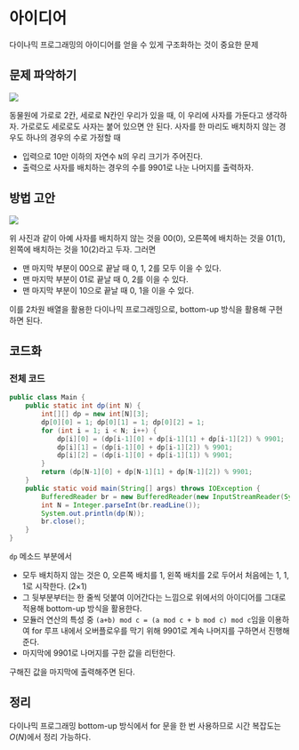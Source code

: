 # 아이디어
다이나믹 프로그래밍의 아이디어를 얻을 수 있게 구조화하는 것이 중요한 문제

## 문제 파악하기
![](https://velog.velcdn.com/images/aoi-aoba/post/e0c303c1-b51e-47aa-8e83-d71896e757eb/image.png)

동물원에 가로로 2칸, 세로로 N칸인 우리가 있을 때, 이 우리에 사자를 가둔다고 생각하자. 가로로도 세로로도 사자는 붙어 있으면 안 된다. 사자를 한 마리도 배치하지 않는 경우도 하나의 경우의 수로 가정할 때
- 입력으로 10만 이하의 자연수 `N`의 우리 크기가 주어진다.
- 출력으로 사자를 배치하는 경우의 수를 9901로 나눈 나머지를 출력하자.

## 방법 고안
![](https://velog.velcdn.com/images/aoi-aoba/post/e93490de-5a10-4623-9dbb-81324a961327/image.png)

위 사진과 같이 아예 사자를 배치하지 않는 것을 00(0), 오른쪽에 배치하는 것을 01(1), 왼쪽에 배치하는 것을 10(2)라고 두자. 그러면
- 맨 마지막 부분이 00으로 끝날 때 0, 1, 2를 모두 이을 수 있다.
- 맨 마지막 부분이 01로 끝날 때 0, 2를 이을 수 있다.
- 맨 마지막 부분이 10으로 끝날 때 0, 1을 이을 수 있다.

이를 2차원 배열을 활용한 다이나믹 프로그래밍으로, bottom-up 방식을 활용해 구현하면 된다.


## 코드화
### 전체 코드
```JAVA
public class Main {
    public static int dp(int N) {
        int[][] dp = new int[N][3];
        dp[0][0] = 1; dp[0][1] = 1; dp[0][2] = 1;
        for (int i = 1; i < N; i++) {
            dp[i][0] = (dp[i-1][0] + dp[i-1][1] + dp[i-1][2]) % 9901;
            dp[i][1] = (dp[i-1][0] + dp[i-1][2]) % 9901;
            dp[i][2] = (dp[i-1][0] + dp[i-1][1]) % 9901;
        }
        return (dp[N-1][0] + dp[N-1][1] + dp[N-1][2]) % 9901;
    }
    public static void main(String[] args) throws IOException {
        BufferedReader br = new BufferedReader(new InputStreamReader(System.in));
        int N = Integer.parseInt(br.readLine());
        System.out.println(dp(N));
        br.close();
    }
}
```
`dp` 메소드 부분에서
- 모두 배치하지 않는 것은 0, 오른쪽 배치를 1, 왼쪽 배치를 2로 두어서 처음에는 1, 1, 1로 시작한다. (2×1)
- 그 뒷부분부터는 한 줄씩 덧붙여 이어간다는 느낌으로 위에서의 아이디어를 그대로 적용해 bottom-up 방식을 활용한다.
- 모듈러 연산의 특성 중 `(a+b) mod c = (a mod c + b mod c) mod c`임을 이용하여 for 루프 내에서 오버플로우를 막기 위해 9901로 계속 나머지를 구하면서 진행해준다.
- 마지막에 9901로 나머지를 구한 값을 리턴한다.

구해진 값을 마지막에 출력해주면 된다.

## 정리
다이나믹 프로그래밍 bottom-up 방식에서 for 문을 한 번 사용하므로 시간 복잡도는 $O(N)$에서 정리 가능하다.
